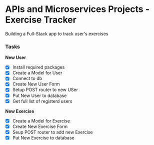 # APIs and Microservices Projects - Exercise Tracker
Building a Full-Stack app to track user's exercises


### Tasks
**New User**
- [x] Install required packages
- [x] Create a Model for User
- [x] Connect to db
- [x] Create New User Form
- [x] Setup POST router to new USer
- [x] Put New User to database
- [x] Get full list of registerd users

**New Exercise**
- [x] Create a Model for Exercise
- [x] Create New Exercise Form
- [x] Seup POST router to add new Exercise
- [x] Put New Exercise to database